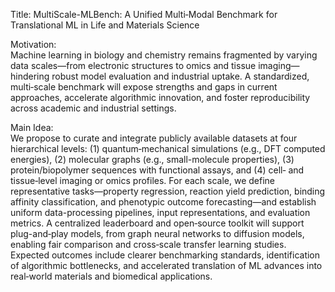 Title: MultiScale-MLBench: A Unified Multi‐Modal Benchmark for Translational ML in Life and Materials Science

Motivation:  
Machine learning in biology and chemistry remains fragmented by varying data scales—from electronic structures to omics and tissue imaging—hindering robust model evaluation and industrial uptake. A standardized, multi‐scale benchmark will expose strengths and gaps in current approaches, accelerate algorithmic innovation, and foster reproducibility across academic and industrial settings.

Main Idea:  
We propose to curate and integrate publicly available datasets at four hierarchical levels: (1) quantum‐mechanical simulations (e.g., DFT computed energies), (2) molecular graphs (e.g., small-molecule properties), (3) protein/biopolymer sequences with functional assays, and (4) cell‐ and tissue‐level imaging or omics profiles. For each scale, we define representative tasks—property regression, reaction yield prediction, binding affinity classification, and phenotypic outcome forecasting—and establish uniform data-processing pipelines, input representations, and evaluation metrics. A centralized leaderboard and open‐source toolkit will support plug-and‐play models, from graph neural networks to diffusion models, enabling fair comparison and cross‐scale transfer learning studies. Expected outcomes include clearer benchmarking standards, identification of algorithmic bottlenecks, and accelerated translation of ML advances into real‐world materials and biomedical applications.
